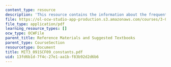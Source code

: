 ```yaml
---
content_type: resource
description: 'This resource contains the information about the frequently used constants. '
file: https://ol-ocw-studio-app-production.s3.amazonaws.com/courses/3-091sc-introduction-to-solid-state-chemistry-fall-2010/13fd6b1d7f4c27e1aa1bf83b92d2d6b6_MIT3_091SCF09_constants.pdf
file_type: application/pdf
learning_resource_types: []
ocw_type: OCWFile
parent_title: Reference Materials and Suggested Textbooks
parent_type: CourseSection
resourcetype: Document
title: MIT3_091SCF09_constants.pdf
uid: 13fd6b1d-7f4c-27e1-aa1b-f83b92d2d6b6
---
```

